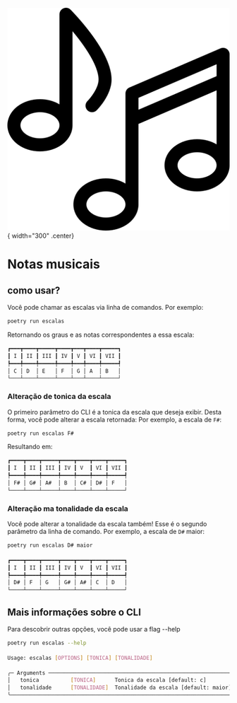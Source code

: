 ![logo do projeto](assets/logo.png){ width="300" .center} 

# Notas musicais

## como usar?

Você pode chamar as escalas via linha de comandos. Por exemplo:

```bash
poetry run escalas
```

Retornando os graus e as notas correspondentes a essa escala:

```bash
┏━━━┳━━━━┳━━━━━┳━━━━┳━━━┳━━━━┳━━━━━┓
┃ I ┃ II ┃ III ┃ IV ┃ V ┃ VI ┃ VII ┃
┡━━━╇━━━━╇━━━━━╇━━━━╇━━━╇━━━━╇━━━━━┩
│ C │ D  │ E   │ F  │ G │ A  │ B   │
└───┴────┴─────┴────┴───┴────┴─────┘
```

### Alteração de tonica da escala

O primeiro parâmetro do CLI é a tonica da escala que deseja exibir. Desta forma, 
você pode alterar a escala retornada: Por exemplo, a escala de `F#`:

```bash
poetry run escalas F#
```

Resultando em:

```bash
┏━━━━┳━━━━┳━━━━━┳━━━━┳━━━━┳━━━━┳━━━━━┓
┃ I  ┃ II ┃ III ┃ IV ┃ V  ┃ VI ┃ VII ┃
┡━━━━╇━━━━╇━━━━━╇━━━━╇━━━━╇━━━━╇━━━━━┩
│ F# │ G# │ A#  │ B  │ C# │ D# │ F   │
└────┴────┴─────┴────┴────┴────┴─────┘
```

### Alteração ma tonalidade da escala

Você pode alterar a tonalidade da escala também! Esse é o segundo parâmetro da 
linha de comando. Por exemplo, a escala de `D#` maior:

```bash
poetry run escalas D# maior

┏━━━━┳━━━━┳━━━━━┳━━━━┳━━━━┳━━━━┳━━━━━┓
┃ I  ┃ II ┃ III ┃ IV ┃ V  ┃ VI ┃ VII ┃
┡━━━━╇━━━━╇━━━━━╇━━━━╇━━━━╇━━━━╇━━━━━┩
│ D# │ F  │ G   │ G# │ A# │ C  │ D   │
└────┴────┴─────┴────┴────┴────┴─────┘
```


## Mais informações sobre o CLI

Para descobrir outras opções, você pode usar a flag --help

```bash
poetry run escalas --help

Usage: escalas [OPTIONS] [TONICA] [TONALIDADE]                                                       
                                                                                                      
╭─ Arguments ────────────────────────────────────────────────────────────────────────────────────────╮
│   tonica          [TONICA]      Tonica da escala [default: c]                                      │
│   tonalidade      [TONALIDADE]  Tonalidade da escala [default: maior]                              │
╰────────────────────────────────────────────────────────────────────────────────────────────────────╯

```
